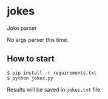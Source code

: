 # jokes
Joke parser 

No args parser this time.

## How to start

```console
$ pip install -r requirements.txt
$ python jokes.py
```
  
Results will be saved in `jokes.txt` file.

